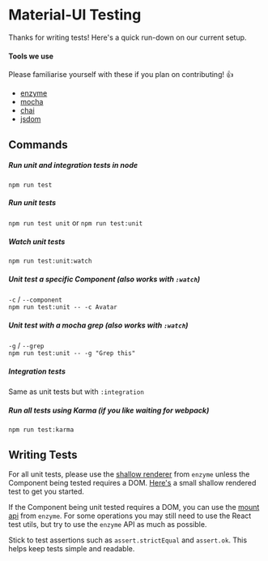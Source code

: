 # Material-UI Testing

Thanks for writing tests! Here's a quick run-down on our current setup.

#### Tools we use

Please familiarise yourself with these if you plan on contributing! :+1:

 - [enzyme](https://github.com/airbnb/enzyme)
 - [mocha](https://mochajs.org)
 - [chai](http://chaijs.com)
 - [jsdom](https://github.com/tmpvar/jsdom)


## Commands

##### Run unit and integration tests in node
`npm run test`

##### Run unit tests
`npm run test unit` or `npm run test:unit`

##### Watch unit tests
`npm run test:unit:watch`

##### Unit test a specific Component (also works with `:watch`)
`-c` / `--component`  
`npm run test:unit -- -c Avatar`

##### Unit test with a mocha grep (also works with `:watch`)
`-g` / `--grep`  
`npm run test:unit -- -g "Grep this"`

##### Integration tests
Same as unit tests but with `:integration`

##### Run all tests using Karma (if you like waiting for webpack)
`npm run test:karma`


## Writing Tests

For all unit tests, please use the [shallow renderer](https://github.com/airbnb/enzyme/blob/master/docs/api/shallow.md) from `enzyme` unless the Component being tested requires a DOM. [Here's](https://github.com/KualiCo/kuali-ui/blob/master/src/Avatar/Avatar.spec.js) a small shallow rendered test to get you started.

If the Component being unit tested requires a DOM, you can use the [mount api](https://github.com/airbnb/enzyme/blob/master/docs/api/mount.md) from `enzyme`. For some operations you may still need to use the React test utils, but try to use the `enzyme` API as much as possible.

Stick to test assertions such as `assert.strictEqual` and `assert.ok`. This helps keep tests simple and readable.
